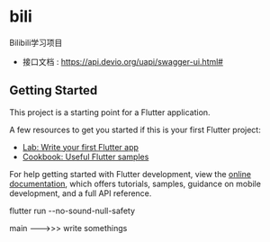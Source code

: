 # bili

Bilibili学习项目

- 接口文档 : https://api.devio.org/uapi/swagger-ui.html#

## Getting Started

This project is a starting point for a Flutter application.

A few resources to get you started if this is your first Flutter project:

- [Lab: Write your first Flutter app](https://docs.flutter.dev/get-started/codelab)
- [Cookbook: Useful Flutter samples](https://docs.flutter.dev/cookbook)

For help getting started with Flutter development, view the
[online documentation](https://docs.flutter.dev/), which offers tutorials,
samples, guidance on mobile development, and a full API reference.


flutter run --no-sound-null-safety


main --->>> write somethings
